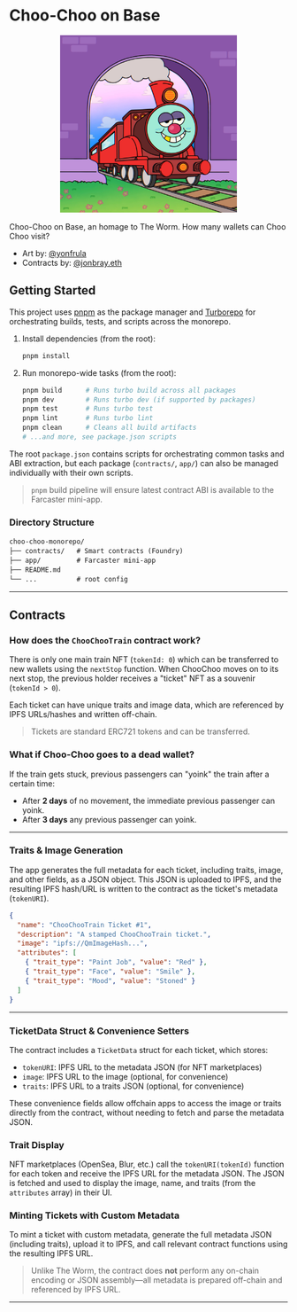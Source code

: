 # Choo-Choo on Base

<p align="center">
  <img src=".github/assets/ChooChoo.webp" alt="Choo Choo" width="320"/>
</p>

Choo-Choo on Base, an homage to The Worm. How many wallets can Choo Choo visit?

- Art by: [@yonfrula](https://warpcast.com/yonfrula)
- Contracts by: [@jonbray.eth](https://warpcast.com/jonbray.eth)

## Getting Started

This project uses [pnpm](https://pnpm.io/) as the package manager and [Turborepo](https://turbo.build/) for orchestrating builds, tests, and scripts across the monorepo.

1. Install dependencies (from the root):

   ```bash
   pnpm install
   ```

2. Run monorepo-wide tasks (from the root):

   ```bash
   pnpm build      # Runs turbo build across all packages
   pnpm dev        # Runs turbo dev (if supported by packages)
   pnpm test       # Runs turbo test
   pnpm lint       # Runs turbo lint
   pnpm clean      # Cleans all build artifacts
   # ...and more, see package.json scripts
   ```

The root `package.json` contains scripts for orchestrating common tasks and ABI extraction, but each package (`contracts/`, `app/`) can also be managed individually with their own scripts.

> `pnpm` build pipeline will ensure latest contract ABI is available to the Farcaster mini-app.

### Directory Structure

```txt
choo-choo-monorepo/
├── contracts/   # Smart contracts (Foundry)
├── app/         # Farcaster mini-app
├── README.md
└── ...          # root config
```

---

## Contracts

### How does the `ChooChooTrain` contract work?

There is only one main train NFT (`tokenId: 0`) which can be transferred to new wallets using the `nextStop` function. When ChooChoo moves on to its next stop, the previous holder receives a "ticket" NFT as a souvenir (`tokenId > 0`).

Each ticket can have unique traits and image data, which are referenced by IPFS URLs/hashes and written off-chain.

> Tickets are standard ERC721 tokens and can be transferred.

### What if Choo-Choo goes to a dead wallet?

If the train gets stuck, previous passengers can "yoink" the train after a certain time:

- After **2 days** of no movement, the immediate previous passenger can yoink.
- After **3 days** any previous passenger can yoink.

---

### Traits & Image Generation

The app generates the full metadata for each ticket, including traits, image, and other fields, as a JSON object. This JSON is uploaded to IPFS, and the resulting IPFS hash/URL is written to the contract as the ticket's metadata (`tokenURI`).

```json
{
  "name": "ChooChooTrain Ticket #1",
  "description": "A stamped ChooChooTrain ticket.",
  "image": "ipfs://QmImageHash...",
  "attributes": [
    { "trait_type": "Paint Job", "value": "Red" },
    { "trait_type": "Face", "value": "Smile" },
    { "trait_type": "Mood", "value": "Stoned" }
  ]
}
```

---

### TicketData Struct & Convenience Setters

The contract includes a `TicketData` struct for each ticket, which stores:

- `tokenURI`: IPFS URL to the metadata JSON (for NFT marketplaces)
- `image`: IPFS URL to the image (optional, for convenience)
- `traits`: IPFS URL to a traits JSON (optional, for convenience)

These convenience fields allow offchain apps to access the image or traits directly from the contract, without needing to fetch and parse the metadata JSON.

### Trait Display

NFT marketplaces (OpenSea, Blur, etc.) call the `tokenURI(tokenId)` function for each token and receive the IPFS URL for the metadata JSON. The JSON is fetched and used to display the image, name, and traits (from the `attributes` array) in their UI.

### Minting Tickets with Custom Metadata

To mint a ticket with custom metadata, generate the full metadata JSON (including traits), upload it to IPFS, and call relevant contract functions using the resulting IPFS URL.

> Unlike The Worm, the contract does **not** perform any on-chain encoding or JSON assembly—all metadata is prepared off-chain and referenced by IPFS URL.

---
